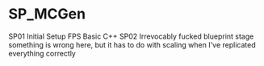 # SP_MCGen
SP01 Initial Setup FPS Basic C++
SP02 Irrevocably fucked blueprint stage something is wrong here, but it has to do with scaling when I've replicated everything correctly